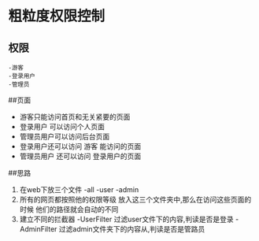 # 粗粒度权限控制

## 权限

    -游客
    -登录用户
    -管理员

##页面
- 游客只能访问首页和无关紧要的页面
- 登录用户 可以访问个人页面
- 管理员用户可以访问后台页面
- 登录用户还可以访问 游客 能访问的页面
- 管理员用户 还可以访问 登录用户的页面

##思路
1. 在web下放三个文件
        -all
        -user
        -admin
2. 所有的网页都按照他的权限等级 放入这三个文件夹中,那么在访问这些页面的时候
他们的路径就会自动的不同
3. 建立不同的拦截器
   -UserFilter 过滤user文件下的内容,判读是否是登录
   -AdminFilter 过滤admin文件夹下的内容从,判读是否是管路员